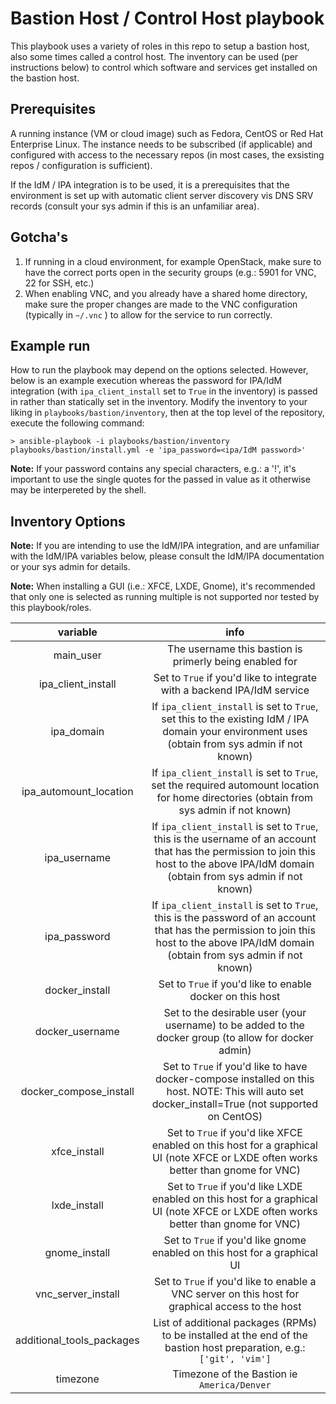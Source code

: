 # Bastion Host / Control Host playbook

This playbook uses a variety of roles in this repo to setup a bastion host, also some times called a control host. The inventory can be used (per instructions below) to control which software and services get installed on the bastion host.


## Prerequisites
A running instance (VM or cloud image) such as Fedora, CentOS or Red Hat Enterprise Linux. The instance needs to be subscribed (if applicable) and configured with access to the necessary repos (in most cases, the exsisting repos / configuration is sufficient).

If the IdM / IPA integration is to be used, it is a prerequisites that the environment is set up with automatic client server discovery vis DNS SRV records (consult your sys admin if this is an unfamiliar area).

## Gotcha's
1. If running in a cloud environment, for example OpenStack, make sure to have the correct ports open in the security groups (e.g.: 5901 for VNC, 22 for SSH, etc.)
2. When enabling VNC, and you already have a shared home directory, make sure the proper changes are made to the VNC configuration (typically in `~/.vnc` ) to allow for the service to run correctly.

## Example run
How to run the playbook may depend on the options selected. However, below is an example execution whereas the password for IPA/IdM integration (with `ipa_client_install` set to `True` in the inventory) is passed in rather than statically set in the inventory. Modify the inventory to your liking in `playbooks/bastion/inventory`, then at the top level of the repository, execute the following command:

```
> ansible-playbook -i playbooks/bastion/inventory playbooks/bastion/install.yml -e 'ipa_password=<ipa/IdM password>'
```

**Note:** If your password contains any special characters, e.g.: a '!', it's important to use the single quotes for the passed in value as it otherwise may be interpereted by the shell.

## Inventory Options

**Note:** If you are intending to use the IdM/IPA integration, and are unfamiliar with the IdM/IPA variables below, please consult the IdM/IPA documentation or your sys admin for details.

**Note:** When installing a GUI (i.e.: XFCE, LXDE, Gnome), it's recommended that only one is selected as running multiple is not supported nor tested by this playbook/roles.

| variable | info |
|:--------:|:----:|
|main_user|The username this bastion is primerly being enabled for|
|ipa_client_install|Set to `True` if you'd like to integrate with a backend IPA/IdM service|
|ipa_domain|If `ipa_client_install` is set to `True`, set this to the existing IdM / IPA domain your environment uses (obtain from sys admin if not known)|
|ipa_automount_location|If `ipa_client_install` is set to `True`, set the required automount location for home directories (obtain from sys admin if not known)|
|ipa_username|If `ipa_client_install` is set to `True`, this is the username of an account that has the permission to join this host to the above IPA/IdM domain (obtain from sys admin if not known)|
|ipa_password|If `ipa_client_install` is set to `True`, this is the password of an account that has the permission to join this host to the above IPA/IdM domain (obtain from sys admin if not known)
|docker_install|Set to `True` if you'd like to enable docker on this host|
|docker_username|Set to the desirable user (your username) to be added to the docker group (to allow for docker admin)|
|docker_compose_install|Set to `True` if you'd like to have docker-compose installed on this host. NOTE: This will auto set docker_install=True (not supported on CentOS)|
|xfce_install|Set to `True` if you'd like XFCE enabled on this host for a graphical UI (note XFCE or LXDE often works better than gnome for VNC)|
|lxde_install|Set to `True` if you'd like LXDE enabled on this host for a graphical UI (note XFCE or LXDE often works better than gnome for VNC)|
|gnome_install|Set to `True` if you'd like gnome enabled on this host for a graphical UI|
|vnc_server_install|Set to `True` if you'd like to enable a VNC server on this host for graphical access to the host|
|additional_tools_packages|List of additional packages (RPMs) to be installed at the end of the bastion host preparation, e.g.: `['git', 'vim']`|
|timezone| Timezone of the Bastion ie `America/Denver`|
